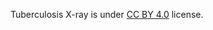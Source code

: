 Tuberculosis X-ray is under [CC BY 4.0](https://creativecommons.org/licenses/by/4.0/legalcode) license.